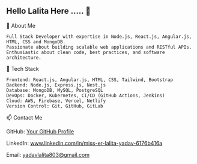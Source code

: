 ## Hello Lalita Here ..... 👋


🚀 About Me

    Full Stack Developer with expertise in Node.js, React.js, Angular.js, HTML, CSS and MongoDB.
    Passionate about building scalable web applications and RESTful APIs.
    Enthusiastic about clean code, best practices, and software architecture.
    
🔧 Tech Stack

    Frontend: React.js, Angular.js, HTML, CSS, Tailwind, Bootstrap
    Backend: Node.js, Express.js, Nest.js
    Database: MongoDB, MySQL, PostgreSQL
    DevOps: Docker, Kubernetes, CI/CD (GitHub Actions, Jenkins)
    Cloud: AWS, Firebase, Vercel, Netlify
    Version Control: Git, GitHub, GitLab

📫 Contact Me

GitHub: [Your GitHub Profile](https://github.com/yadavlalita)

LinkedIn: www.linkedin.com/in/miss-er-lalita-yadav-6176b416a

Email: yadavlalita803@gmail.com
